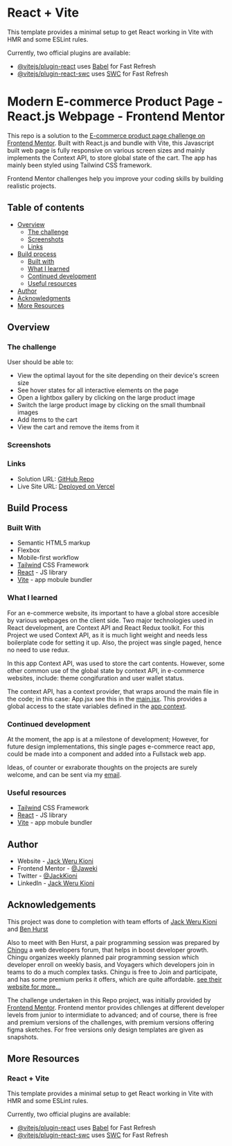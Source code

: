 # React + Vite

This template provides a minimal setup to get React working in Vite with HMR and some ESLint rules.

Currently, two official plugins are available:

- [@vitejs/plugin-react](https://github.com/vitejs/vite-plugin-react/blob/main/packages/plugin-react/README.md) uses [Babel](https://babeljs.io/) for Fast Refresh
- [@vitejs/plugin-react-swc](https://github.com/vitejs/vite-plugin-react-swc) uses [SWC](https://swc.rs/) for Fast Refresh

# Modern E-commerce Product Page - React.js Webpage - Frontend Mentor

This repo is a solution to the [E-commerce product page challenge on Frontend Mentor](https://www.frontendmentor.io/challenges/ecommerce-product-page-UPsZ9MJp6). Built with React.js and bundle with Vite, this Javascript built web page is fully responsive on various screen sizes and mainly implements the Context API, to store global state of the cart. The app has mainly been styled using Tailwind CSS framework.

Frontend Mentor challenges help you improve your coding skills by building realistic projects.

## Table of contents

- [Overview](#overview)
  - [The challenge](#the-challenge)
  - [Screenshots](#screenshots)
  - [Links](#links)
- [Build process](#build-process)
  - [Built with](#built-with)
  - [What I learned](#what-i-learned)
  - [Continued development](#continued-development)
  - [Useful resources](#useful-resources)
- [Author](#author)
- [Acknowledgments](#acknowlegments)
- [More Resources](#more-resources)

## Overview

### The challenge

User should be able to:

- View the optimal layout for the site depending on their device's screen size
- See hover states for all interactive elements on the page
- Open a lightbox gallery by clicking on the large product image
- Switch the large product image by clicking on the small thumbnail images
- Add items to the cart
- View the cart and remove the items from it

### Screenshots

### Links

- Solution URL: [GitHub Repo](https://github.com/Jaweki/modern-ecommerce-product-page)
- Live Site URL: [Deployed on Vercel](https://modern-ecommerce-product-page-4q7e5unh0-jaweki.vercel.app/)

## Build Process

### Built With

- Semantic HTML5 markup
- Flexbox
- Mobile-first workflow
- [Tailwind](https://tailwindcss.com/) CSS Framework
- [React](https://reactjs.org/) - JS library
- [Vite](https://vitejs.dev/) - app mobule bundler

### What I learned

For an e-commerce website, its important to have a global store accesible by various webpages on the client side. Two major technologies used in React development, are Context API and React Redux toolkit. For this Project we used Context API, as it is much light weight and needs less boilerplate code for setting it up. Also, the project was single paged, hence no need to use redux.

In this app Context API, was used to store the cart contents. However, some other common use of the global state by context API, in e-commerce websites, include: theme congifuration and user wallet status.

The context API, has a context provider, that wraps around the main file in the code; in this case: App.jsx see this in the [main.jsx](./src/main.jsx). This provides a global access to the state variables defined in the [app context](./src/lib/AppContext.jsx).

### Continued development

At the moment, the app is at a milestone of development; However, for future design implementations, this single pages e-commerce react app, could be made into a component and added into a Fullstack web app.

Ideas, of counter or exraborate thoughts on the projects are surely welcome, and can be sent via my [email](mailto:werukioni@gmail.com).

### Useful resources

- [Tailwind](https://tailwindcss.com/) CSS Framework
- [React](https://reactjs.org/) - JS library
- [Vite](https://vitejs.dev/) - app mobule bundler

## Author

- Website - [Jack Weru Kioni](https://portfolio.jaweki.com)
- Frontend Mentor - [@Jaweki](https://www.frontendmentor.io/profile/Jaweki)
- Twitter - [@JackKioni](https://www.twitter.com/JackKioni)
- LinkedIn - [Jack Weru Kioni](https://linkedin.com/in/jaweki-dekut)

## Acknowledgements

This project was done to completion with team efforts of [Jack Weru Kioni](https://linkedin.com/in/jaweki-dekut) and [Ben Hurst](https://linkedin.com/in/benhurst1)

Also to meet with Ben Hurst, a pair programming session was prepared by [Chingu](https://www.chingu.io/) a web developers forum, that helps in boost developer growth.
Chingu organizes weekly planned pair programming session which developer enroll on weekly basis, and Voyagers which developers join in teams to do a much complex tasks.
Chingu is free to Join and participate, and has some premium perks it offers, which are quite affordable. [see their website for more...](https://www.chingu.io/)

The challenge undertaken in this Repo project, was initially provided by [Frontend Mentor](https://www.frontendmentor.io). Frontend mentor provides chllenges at different developer levels from junior to intermidiate to advanced; and of course, there is free and premium versions of the challenges, with premium versions offering figma sketches. For free versions only design templates are given as snapshots.

## More Resources

### React + Vite

This template provides a minimal setup to get React working in Vite with HMR and some ESLint rules.

Currently, two official plugins are available:

- [@vitejs/plugin-react](https://github.com/vitejs/vite-plugin-react/blob/main/packages/plugin-react/README.md) uses [Babel](https://babeljs.io/) for Fast Refresh
- [@vitejs/plugin-react-swc](https://github.com/vitejs/vite-plugin-react-swc) uses [SWC](https://swc.rs/) for Fast Refresh
